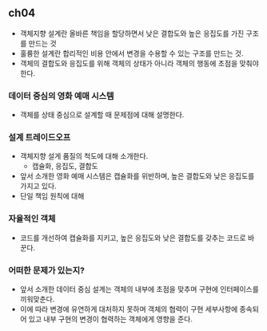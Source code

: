 ## ch04
- 객체지향 설계란 올바른 책임을 할당하면서 낮은 결합도와 높은 응집도를 가진 구조를 만드는 것
- 훌륭한 설계란 합리적인 비용 안에서 변경을 수용할 수 있는 구조를 만드는 것.
- 객체의 결합도와 응집도를 위해 객체의 상태가 아니라 객체의 행동에 초점을 맞춰야 한다.
### 데이터 중심의 영화 예매 시스템
- 객체를 상태 중심으로 설계할 때 문제점에 대해 설명한다.
### 설계 트레이드오프
- 객체지향 설게 품질의 척도에 대해 소개한다.
  - 캡슐화, 응집도, 결합도
- 앞서 소개한 영화 예매 시스템은 캡슐화를 위반하며, 높은 결합도와 낮은 응집도를 가지고 있다.
- 단일 책임 원칙에 대해
### 자율적인 객체
- 코드를 개선하여 캡슐화를 지키고, 높은 응집도와 낮은 결합도를 갖추는 코드로 바꾼다.
### 어떠한 문제가 있는지?
- 앞서 소개한 데이터 중심 설계는 객체의 내부에 초점을 맞추며 구현에 인터페이스를 끼워맞춘다.
- 이에 따라 변경에 유연하게 대처하지 못하며 객체의 협력이 구현 세부사항에 종속되어 있고 내부 구현의 변경이 협력하는 객체에게 영향을 준다.
